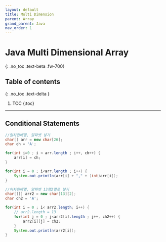 ```yaml
---
layout: default
title: Multi Dimension
parent: Array
grand_parent: Java
nav_order: 1
---
```


# Java Multi Dimensional Array
{: .no_toc .text-beta .fw-700}

## Table of contents
{: .no_toc .text-delta }

1. TOC
{:toc}

---

## Conditional Statements


```java
//일차원배열, 알파벳 넣기
char[] arr = new char[26];
char ch = 'A';

for(int i=0 ; i < arr.length ; i++, ch++) {
    arr[i] = ch;
}

for(int i = 0 ; i<arr.length ; i++) {
    System.out.println(arr[i] + "," + (int)arr[i]);
}

//이차원배열, 알파벳 13행2열로 넣기
char[][] arr2 = new char[13][2];
char ch2 = 'A';

for(int i = 0 ; i< arr2.length; i++) {
    // arr2.length = 13
    for(int j = 0 ; j<arr2[i].length ; j++, ch2++) {
        arr2[i][j] = ch2;
    }
    System.out.println(arr2[i]);
}
```